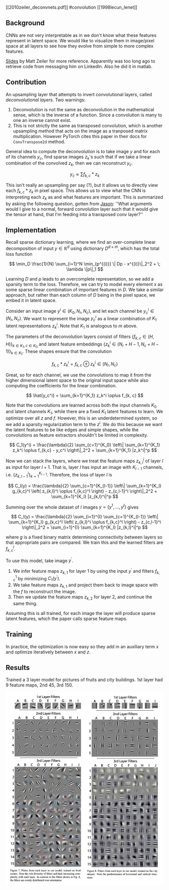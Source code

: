 [[2010zeiler_deconvnets.pdf]]
#convolution
[[1998lecun_lenet]]
## Background 

   CNNs are not very interpretable as in we don't know what these features represent in latent space. We would like to visualize them in image/pixel space at all layers to see how they evolve from simple to more complex features. 

   [Slides](https://helper.ipam.ucla.edu/publications/gss2013/gss2013_11315.pdf) by Matt Zeiler for more reference. Apparently was too long ago to retrieve code from messaging him on LinkedIn. Also he did it in matlab. 

## Contribution 

   An upsampling layer that attempts to invert convolutional layers, called *deconvolutional layers*. Two warnings: 
   1. Deconvolution is not the same as deconvolution in the mathematical sense, which is the inverse of a function. Since a convolution is many to one an inverse cannot exist. 
   2. This is not strictly the same as transposed convolution, which is another upsampling method that acts on the image as a tranposed matrix multiplication.  However PyTorch cites this paper in their docs for `ConvTranspose2d` method. 

   General idea to compute the deconvolution is to take image $y$ and for each of its channels $y_c$, find sparse images $z_k$'s such that if we take a linear combination of the convolved $z_k$, then we can reconstruct $y_c$. 

   $$
      y_c \approx \sum f_{k, c} \ast z_k
   $$

   This isn't really an upsampling per say (?), but it allows us to directly view each $f_{k, c} \ast z_k$ in pixel space. This allows us to view what the CNN is interpreting each $z_k$ as and what features are important. This is summarized by asking the following question, gotten from [Jason](https://stackoverflow.com/questions/69782823/understanding-the-pytorch-implementation-of-conv2dtranspose): ''What arguments would I give to a normal, forward convolution layer such that it would give the tensor at hand, that I'm feeding into a transposed conv layer?''

## Implementation 

   Recall sparse dictionary learning, where we find an over-complete linear decomposition of input $y \in \mathbb{R}^d$ using dictionary $D^{d \times m}$, which has the total loss function 

   $$ 
      \min_D \frac{1}{N} \sum_{i=1}^N \min_{p^{(i)}} \| Dp - x^{(i)}\|_2^2  + \; \lambda \|p\|_1
   $$

   Learning $D$ and $p$ leads to an overcomplete representation, so we add a sparsity term to the loss. Therefore, we can try to model every element $x$ as some sparse linear combination of important features in $D$. We take a similar approach, but rather than each column of $D$ being in the pixel space, we embed it in latent space. 

   Consider an input image $y^i \in (K_0, N_r, N_c)$, and let each channel be $y^i_c \in (N_r, N_c)$. We want to represent the image $y^i_c$ as a linear combination of $K_1$ latent representations $z^i_k$. Note that $K_1$ is analogous to $m$ above. 

   The parameters of the deconvolution layers consist of filters $\{f_{k, c} \in (H, H)\}_{k \in K_{1}, c \in K_{0}}$ and latent feature embeddings $\{z^i_k \in (N_r + H - 1, N_c + H - 1)\}_{k \in K_1}$. These shapes ensure that the convolution 

   $$ 
      f_{k, c} \ast z_k^i = f_{k, c} \oplus z_k^i \in (N_r, N_c) 
   $$ 

   Great, so for each channel, we use the convolutions to map it from the higher dimensional latent space to the original input space while also computing the coefficients for the linear combination. 

   $$ 
      \hat{y_c^i} = \sum_{k=1}^{K_1} z_k^i \oplus f_{k, c}
   $$ 

   Note that the convolutions are learned across both the input channels $K_0$ and latent channels $K_1$, while there are a fixed $K_1$ latent features to learn. We optimize over all $z$ and $f$. However, this is an underdetermined system, so we add a sparsity regularization term to the $z^i$. We do this because we want the latent features to be like edges and simple shapes, while the convolutions as feature extractors shouldn't be limited in complexity. 
   
   $$
      C_1(y^i) = \frac{\lambda}{2} \sum_{c=1}^{K_0} \left\| \sum_{k=1}^{K_1} z_k^i \oplus f_{k,c} - y_c^i \right\|_2^2 + \sum_{k=1}^{K_1} |z_k^i|^p
   $$ 

   Now we can stack the layers, where we treat the feature maps $z^i_{k, l}$ of layer $l$ as input for layer $l+1$. That is, layer $l$ has input an image with $K_{l-1}$ channels, i.e. $\{z^i_{k, l-1}\}_{k = 1}^{K_{l-1}}$. Therefore, the loss of layer $l$ is 

   $$
      C_l(y) = \frac{\lambda}{2} \sum_{c=1}^{K_{l-1}} \left\| \sum_{k=1}^{K_l} g_{k,c}^l \left( z_{k,l}^i \oplus f_{k,c}^l \right) - z_{c,l-1}^i \right\|_2^2 + \sum_{k=1}^{K_l} |z_{k,l}^i|^p 
   $$

   Summing over the whole dataset of $I$ images $y = \{y^1 ,\ldots, y^I\}$ gives 

   $$
      C_l(y) = \frac{\lambda}{2} \sum_{i=1}^{I} \sum_{c=1}^{K_{l-1}} \left\| \sum_{k=1}^{K_l} g_{k,c}^l \left( z_{k,l}^i \oplus f_{k,c}^l \right) - z_{c,l-1}^i \right\|_2^2 + \sum_{i=1}^{I} \sum_{k=1}^{K_l} |z_{k,l}^i|^p 
   $$

   where $g$ is a fixed binary matrix determining connectivity between layers so that appropriate pairs are compared. We train this and the learned filters are $f^l_{k, c}$. 

   To use this model, take image $y^\prime$. 
   1. We infer feature maps $z_{k, 1}$ for layer $1$ by using the input $y^\prime$ and filters $f_{k, c}^1$ by minimizing $C_1 (y^\prime)$. 
   2. We take feature maps $z_{k, 1}$ and project them back to image space with the $f$ to reconstruct the image. 
   3. Then we update the feature maps $z_{k, 2}$ for layer $2$, and continue the same thing. 

   Assuming this is all trained, for each image the layer will produce sparse latent features, which the paper calls sparse feature maps. 

## Training 

   In practice, the optimization is now easy so they add in an auxiliary term $x$ and optimize iteratively between $x$ and $z$. 

## Results

   Trained a 3 layer model for pictures of fruits and city buildings. 1st layer had 9 feature maps, 2nd 45, 3rd 150. 

   ![image](2010zeiler_results.png)


   

